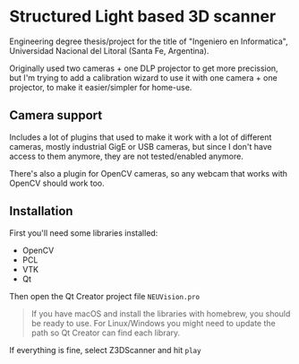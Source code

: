 # Structured Light based 3D scanner

Engineering degree thesis/project for the title of "Ingeniero en Informatica", Universidad Nacional del Litoral (Santa Fe, Argentina).

Originally used two cameras + one DLP projector to get more precission, but I'm trying to add a calibration wizard to use it with one camera + one projector, to make it easier/simpler for home-use.

## Camera support

Includes a lot of plugins that used to make it work with a lot of different cameras, mostly industrial GigE or USB cameras, but since I don't have access to them anymore, they are not tested/enabled anymore.

There's also a plugin for OpenCV cameras, so any webcam that works with OpenCV should work too.

## Installation

First you'll need some libraries installed:
- OpenCV
- PCL
- VTK
- Qt

Then open the Qt Creator project file `NEUVision.pro`

> If you have macOS and install the libraries with homebrew, you should be ready to use. For Linux/Windows you might need to update the path so Qt Creator can find each library.

If everything is fine, select Z3DScanner and hit `play`

